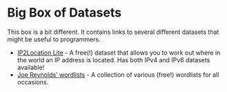# Big Box of Datasets
This box is a bit different. It contains links to several different datasets that might be useful to programmers.

 - [IP2Location Lite](http://lite.ip2location.com/main) - A free(!) dataset that allows you to work out where in the world an IP address is located. Has both IPv4 and IPv6 datasets available!
 - [Joe Reynolds' wordlists](http://joereynoldsaudio.com/Misc/wordlists) - A collection of various (free!) wordlists for all occasions.
